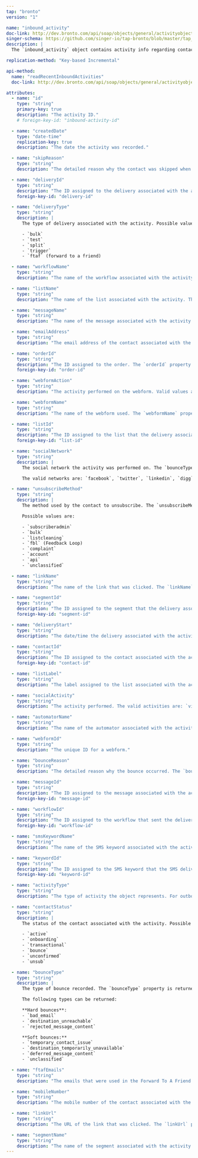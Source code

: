 ```yaml
---
tap: "bronto"
version: "1"

name: "inbound_activity"
doc-link: http://dev.bronto.com/api/soap/objects/general/activityobject/
singer-schema: https://github.com/singer-io/tap-bronto/blob/master/tap_bronto/schemas.py#L60
description: |
  The `inbound_activity` object contains activity info regarding contacts, messages, and deliveries.

replication-method: "Key-based Incremental"

api-method:
  name: "readRecentInboundActivities"
  doc-link: http://dev.bronto.com/api/soap/objects/general/activityobject/

attributes:
  - name: "id"
    type: "string"
    primary-key: true
    description: "The activity ID."
    # foreign-key-id: "inbound-activity-id"

  - name: "createdDate"
    type: "date-time"
    replication-key: true
    description: "The date the activity was recorded."

  - name: "skipReason"
    type: "string"
    description: "The detailed reason why the contact was skipped when attempting to send to them. The `skipReason` property is returned if the `activityType` is `contactskip`."

  - name: "deliveryId"
    type: "string"
    description: "The ID assigned to the delivery associated with the activity."
    foreign-key-id: "delivery-id"

  - name: "deliveryType"
    type: "string"
    description: |
      The type of delivery associated with the activity. Possible values are:

      - `bulk`
      - `test`
      - `split`
      - `trigger`
      - `ftaf` (forward to a friend)

  - name: "workflowName"
    type: "string"
    description: "The name of the workflow associated with the activity. The `workflowName` property is returned if a `workflowId` is returned."

  - name: "listName"
    type: "string"
    description: "The name of the list associated with the activity. The `listName` property is returned if a `istId` is returned."

  - name: "messageName"
    type: "string"
    description: "The name of the message associated with the activity. The `messageName` property is returned if a `messageId` is returned."

  - name: "emailAddress"
    type: "string"
    description: "The email address of the contact associated with the activity. The `emailAddress` property is returned if a `contactId` is returned, and an email address is stored for the associated contact."

  - name: "orderId"
    type: "string"
    description: "The ID assigned to the order. The `orderId` property is returned if the `activityType` is `conversion`."
    foreign-key-id: "order-id"

  - name: "webformAction"
    type: "string"
    description: "The activity performed on the webform. Valid values are: `submitted`, `view`. The webformAction property is returned if the activityType is webform."

  - name: "webformName"
    type: "string"
    description: "The name of the webform used. The `webformName` property is returned if the `activityType` is `webform`."

  - name: "listId"
    type: "string"
    description: "The ID assigned to the list that the delivery associated with the activity was sent to."
    foreign-key-id: "list-id"

  - name: "socialNetwork"
    type: "string"
    description: |
      The social network the activity was performed on. The `bounceType` property is returned if the `activityType` is `social`.

      The valid networks are: `facebook`, `twitter`, `linkedin`, `digg`, `myspace`.

  - name: "unsubscribeMethod"
    type: "string"
    description: |
      The method used by the contact to unsubscribe. The `unsubscribeMethod` property is returned if the `activityType` is `unsubscribe`.

      Possible values are: 

      - `subscriberadmin` 
      - `bulk`
      - `listcleaning`
      - `fbl` (Feedback Loop)
      - `complaint`
      - `account`
      - `api`
      - `unclassified`

  - name: "linkName"
    type: "string"
    description: "The name of the link that was clicked. The `linkName` property is returned if the `activityType` is `click`."

  - name: "segmentId"
    type: "string"
    description: "The ID assigned to the segment that the delivery associated with the activity was sent to."
    foreign-key-id: "segment-id"

  - name: "deliveryStart"
    type: "string"
    description: "The date/time the delivery associated with the activity was scheduled. The `deliveryStart` property is returned if a `deliveryId` is returned."

  - name: "contactId"
    type: "string"
    description: "The ID assigned to the contact associated with the activity."
    foreign-key-id: "contact-id"

  - name: "listLabel"
    type: "string"
    description: "The label assigned to the list associated with the activity. The label is the external (customer facing) name given to a list. The `listLabel` property is returned if a `listId` is returned."

  - name: "socialActivity"
    type: "string"
    description: "The activity performed. The valid activities are: `view`, `share`. The `socialActivity` property is returned if the `activityType` is `social`."

  - name: "automatorName"
    type: "string"
    description: "The name of the automator associated with the activity."

  - name: "webformId"
    type: "string"
    description: "The unique ID for a webform."

  - name: "bounceReason"
    type: "string"
    description: "The detailed reason why the bounce occurred. The `bounceReason` property is returned if the `activityType` is `bounce`."

  - name: "messageId"
    type: "string"
    description: "The ID assigned to the message associated with the activity."
    foreign-key-id: "message-id"

  - name: "workflowId"
    type: "string"
    description: "The ID assigned to the workflow that sent the delivery associated with the activity."
    foreign-key-id: "workflow-id"

  - name: "smsKeywordName"
    type: "string"
    description: "The name of the SMS keyword associated with the activity. The `smsKeywordName` property is returned if a `keywordId` is returned."

  - name: "keywordId"
    type: "string"
    description: "The ID assigned to the SMS keyword that the SMS delivery associated with the activity was sent to."
    foreign-key-id: "keyword-id"

  - name: "activityType"
    type: "string"
    description: "The type of activity the object represents. For outbound activities, this can be `send` or `sms_send`."

  - name: "contactStatus"
    type: "string"
    description: |
      The status of the contact associated with the activity. Possible values are:

      - `active`
      - `onboarding`
      - `transactional`
      - `bounce`
      - `unconfirmed`
      - `unsub`

  - name: "bounceType"
    type: "string"
    description: |
      The type of bounce recorded. The `bounceType` property is returned if the `activityType` is `bounce`.

      The following types can be returned: 

      **Hard bounces**:
      - `bad_email`
      - `destination_unreachable`
      - `rejected_message_content`

      **Soft bounces:**
      - `temporary_contact_issue`
      - `destination_temporarily_unavailable`
      - `deferred_message_content`
      - `unclassified`

  - name: "ftafEmails"
    type: "string"
    description: "The emails that were used in the Forward To A Friend Delivery. The `ftafEmails` property is returned if the `activityType` is `friendforward`."

  - name: "mobileNumber"
    type: "string"
    description: "The mobile number of the contact associated with the activity. The `mobileNumber` property is returned if a `contactId` is returned, and a mobile number is stored for the associated contact."

  - name: "linkUrl"
    type: "string"
    description: "The URL of the link that was clicked. The `linkUrl` property is returned if the `activityType` is `click`."

  - name: "segmentName"
    type: "string"
    description: "The name of the segment associated with the activity. The `segmentName` property is returned if a `segmentId` is returned."
---
```

